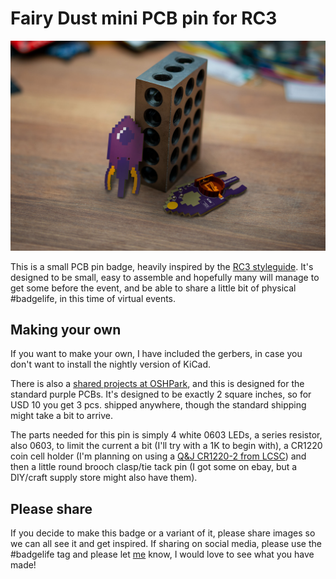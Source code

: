 # Fairy Dust mini PCB pin for RC3

![Render of Fairy Dust PCB pin](IMAGES/fairy_dust_pcb_pin.jpg)

This is a small PCB pin badge, heavily inspired by the [RC3 styleguide](https://styleguide.rc3.world/RC3%20Style%20Guide%20Essentials.pdf). It's designed to be small, easy to assemble and hopefully many will manage to get some before the event, and be able to share a little bit of physical #badgelife, in this time of virtual events.

## Making your own

If you want to make your own, I have included the gerbers, in case you don't want to install the nightly version of KiCad.

There is also a [shared projects at OSHPark](https://oshpark.com/shared_projects/DYZInoHY), and this is designed for the standard purple PCBs. It's designed to be exactly 2 square inches, so for USD 10 you get 3 pcs. shipped anywhere, though the standard shipping might take a bit to arrive.

The parts needed for this pin is simply 4 white 0603 LEDs, a series resistor, also 0603, to limit the current a bit (I'll try with a 1K to begin with), a CR1220 coin cell holder (I'm planning on using a [Q&J CR1220-2 from LCSC](https://lcsc.com/product-detail/Battery-Holders-Clips-Contacts_Q-J-CR1220-2_C70381.html)) and then a little round brooch clasp/tie tack pin (I got some on ebay, but a DIY/craft supply store might also have them).

## Please share

If you decide to make this badge or a variant of it, please share images so we can all see it and get inspired. If sharing on social media, please use the #badgelife tag and please let [me](https://thomasflummer.com/) know, I would love to see what you have made!
